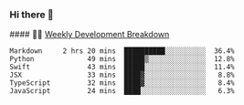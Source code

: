 ### Hi there 👋

<!--
**Saika-Z/Saika-Z** is a ✨ _special_ ✨ repository because its `README.md` (this file) appears on your GitHub profile.

Here are some ideas to get you started:

- 🔭 I’m currently working on ...
- 🌱 I’m currently learning ...
- 👯 I’m looking to collaborate on ...
- 🤔 I’m looking for help with ...
- 💬 Ask me about ...
- 📫 How to reach me: ...
- 😄 Pronouns: ...
- ⚡ Fun fact: ...
-->
<tr>
<td valign="top" width="50%">
#### 🏊‍♂️ <a href="https://gist.github.com/Saika-Z/89c7e5767c4f69d8b2f77a9133ed92fc" target="_blank">Weekly Development Breakdown</a>

<!-- code_time starts -->

```text
Markdown     2 hrs 20 mins  ██████████░░░░░░░░░░  36.4%
Python             49 mins  █████▒░░░░░░░░░░░░░░  12.8%
Swift              43 mins  █████░░░░░░░░░░░░░░░  11.4%
JSX                33 mins  ████▓░░░░░░░░░░░░░░░   8.8%
TypeScript         32 mins  ████▓░░░░░░░░░░░░░░░   8.4%
JavaScript         24 mins  ████░░░░░░░░░░░░░░░░   6.3%
```

<!-- code_time ends -->
  </td>
    </tr>
